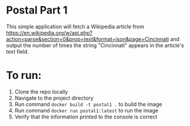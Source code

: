 # Postal Part 1
This simple application will fetch a Wikipedia article from https://en.wikipedia.org/w/api.php?action=parse&section=0&prop=text&format=json&page=Cincinnati and output the number of times the string "Cincinnati" appears in the article's text field. 

# To run: 
1. Clone the repo locally
2. Navigate to the project directory
3. Run command `docker build -t postal1 .` to build the image
4. Run command `docker run postal1:latest` to run the image
5. Verify that the information printed to the console is correct 

